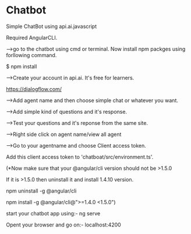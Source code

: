 # Chatbot
Simple ChatBot using api.ai.javascript

Required AngularCLI.

-->go to the chatbot using cmd or terminal.
Now install npm packges using forllowing command.

$ npm install

-->Create your account in api.ai. It's free for learners.

https://dialogflow.com/

-->Add agent name and then choose simple chat or whatever you want.

-->Add simple kind of questions and it's response.

-->Test your questions and it's reponse from the same site.

-->Right side click on agent name/view all agent

-->Go to your agentname and choose Client access token.

Add this client access token to 'chatboat/src/environment.ts'.

(*Now make sure that your @angular/cli version should not be >1.5.0

If it is >1.5.0 then uninstall it and install 1.4.10 version.

npm uninstall -g @angular/cli

npm install -g @angular/cli@">=1.4.0 <1.5.0")

start your chatbot app using:-
ng serve 

Opent your browser and go on:- 
localhost:4200
